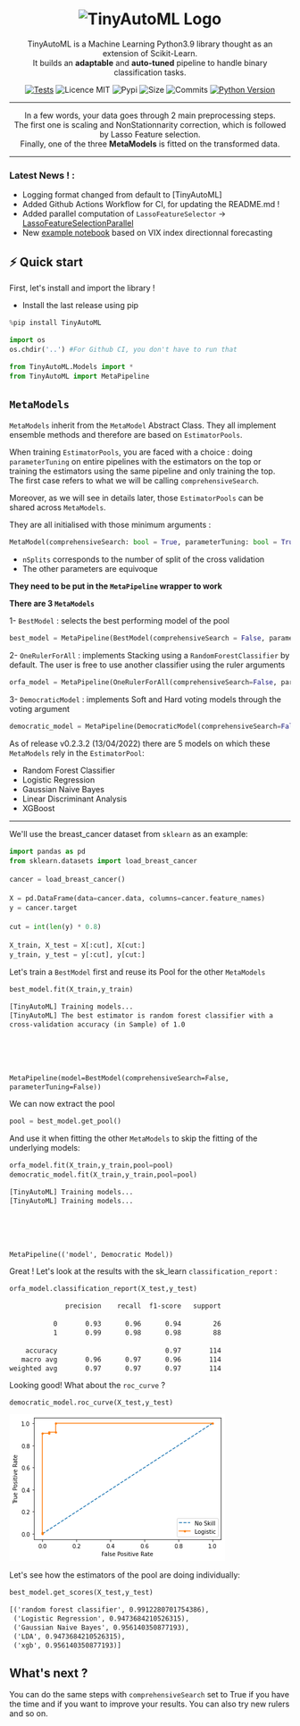 <h1 align="center">
  <img alt="TinyAutoML Logo" src="https://user-images.githubusercontent.com/73651505/166115086-2cd01294-75ed-4e36-a65f-419c530a0dbe.png" width="448px"/><br/>
</h1>


<p align="center">TinyAutoML is a Machine Learning Python3.9 library thought as an extension of Scikit-Learn.<br/> It builds an <b>adaptable</b> and <b>auto-tuned</b> pipeline to handle binary classification tasks.<br/> </p>


<p align="center">
<a href="https://github.com/g0bel1n/TinyAutoML/actions/workflows/python-app.yml" 
target="_blank"><img src="https://github.com/g0bel1n/TinyAutoML/actions/workflows/python-app.yml/badge.svg?branch=master" alt="Tests" /></a>
<img src="https://img.shields.io/github/license/g0bel1n/TinyAutoML?style=flat-square" alt="Licence MIT" />
<img src="https://img.shields.io/pypi/v/TinyAutoML?style=flat-square" alt="Pypi" />
<img src="https://img.shields.io/github/repo-size/g0bel1N/TinyAutoML?style=flat-square" alt="Size" />
<img src="https://img.shields.io/github/commit-activity/m/g0bel1n/TinyAutoML?style=flat-square" alt="Commits" />
<a href="https://www.python.org/downloads/release/python-390/" 
target="_blank"><img src="https://img.shields.io/badge/python-3.9-blue.svg" alt="Python Version" /></a>
</p>

---

<p align="center">
In a few words, your data goes through 2 main preprocessing steps. <br/>
The first one is scaling and NonStationnarity correction, which is followed by Lasso Feature selection.<br/>
Finally, one of the three <b>MetaModels</b> is fitted on the transformed data.
</p>


---

### Latest News ! :

* Logging format changed from default to [TinyAutoML]
* Added Github Actions Workflow for CI, for updating the README.md !
* Added parallel computation of `LassoFeatureSelector` -> [LassoFeatureSelectionParallel](https://github.com/g0bel1n/TinyAutoML/blob/master/TinyAutoML/Preprocessing/LassoFeatureSelectionParallel.py)
* New [example notebook](https://github.com/g0bel1n/TinyAutoML/blob/master/notebooks/vix_example.ipynb) based on VIX index directionnal forecasting


## ⚡️ Quick start 

First, let's install and import the library !

- Install the last release using pip

```python
%pip install TinyAutoML
````


```python
import os
os.chdir('..') #For Github CI, you don't have to run that
```


```python
from TinyAutoML.Models import *
from TinyAutoML import MetaPipeline
```

## `MetaModels`

`MetaModels` inherit from the `MetaModel` Abstract Class. They all implement ensemble methods and therefore are based on `EstimatorPools`.

When training `EstimatorPools`, you are faced with a choice :  doing `parameterTuning` on entire pipelines with the estimators on the top or training the estimators using the same pipeline and only training the top. The first case refers to what we will be calling `comprehensiveSearch`.

Moreover, as we will see in details later, those `EstimatorPools` can be shared across `MetaModels`.

They are all initialised with those minimum arguments :

```python
MetaModel(comprehensiveSearch: bool = True, parameterTuning: bool = True, metrics: str = 'accuracy', nSplits: int=10)
```
- `nSplits` corresponds to the number of split of the cross validation
- The other parameters are equivoque


**They need to be put in the `MetaPipeline` wrapper to work**

**There are 3 `MetaModels`**

1- `BestModel` : selects the best performing model of the pool


```python
best_model = MetaPipeline(BestModel(comprehensiveSearch = False, parameterTuning = False))
```

2- `OneRulerForAll` : implements Stacking using a `RandomForestClassifier` by default. The user is free to use another classifier using the ruler arguments


```python
orfa_model = MetaPipeline(OneRulerForAll(comprehensiveSearch=False, parameterTuning=False))
```

3- `DemocraticModel` : implements Soft and Hard voting models through the voting argument


```python
democratic_model = MetaPipeline(DemocraticModel(comprehensiveSearch=False, parameterTuning=False, voting='soft'))
```

As of release v0.2.3.2 (13/04/2022) there are 5 models on which these `MetaModels` rely in the `EstimatorPool`:
- Random Forest Classifier
- Logistic Regression
- Gaussian Naive Bayes
- Linear Discriminant Analysis
- XGBoost


***


We'll use the breast_cancer dataset from `sklearn` as an example:


```python
import pandas as pd
from sklearn.datasets import load_breast_cancer

cancer = load_breast_cancer()
 
X = pd.DataFrame(data=cancer.data, columns=cancer.feature_names)
y = cancer.target

cut = int(len(y) * 0.8)

X_train, X_test = X[:cut], X[cut:]
y_train, y_test = y[:cut], y[cut:]
```

Let's train a `BestModel` first and reuse its Pool for the other `MetaModels`


```python
best_model.fit(X_train,y_train)
```

    [TinyAutoML] Training models...
    [TinyAutoML] The best estimator is random forest classifier with a cross-validation accuracy (in Sample) of 1.0





    MetaPipeline(model=BestModel(comprehensiveSearch=False, parameterTuning=False))



We can now extract the pool


```python
pool = best_model.get_pool()
```

And use it when fitting the other `MetaModels` to skip the fitting of the underlying models:


```python
orfa_model.fit(X_train,y_train,pool=pool)
democratic_model.fit(X_train,y_train,pool=pool)
```

    [TinyAutoML] Training models...
    [TinyAutoML] Training models...





    MetaPipeline(('model', Democratic Model))



Great ! Let's look at the results with the sk_learn `classification_report` :


```python
orfa_model.classification_report(X_test,y_test)
```

                  precision    recall  f1-score   support
    
               0       0.93      0.96      0.94        26
               1       0.99      0.98      0.98        88
    
        accuracy                           0.97       114
       macro avg       0.96      0.97      0.96       114
    weighted avg       0.97      0.97      0.97       114
    


Looking good! What about the `roc_curve` ?


```python
democratic_model.roc_curve(X_test,y_test)
```


    
![png](README_files/README_24_0.png)
    


Let's see how the estimators of the pool are doing individually:


```python
best_model.get_scores(X_test,y_test)
```




    [('random forest classifier', 0.9912280701754386),
     ('Logistic Regression', 0.9473684210526315),
     ('Gaussian Naive Bayes', 0.956140350877193),
     ('LDA', 0.9473684210526315),
     ('xgb', 0.956140350877193)]



## What's next ? 

You can do the same steps with `comprehensiveSearch` set to True if you have the time and if you want to improve your results. You can also try new rulers and so on.
